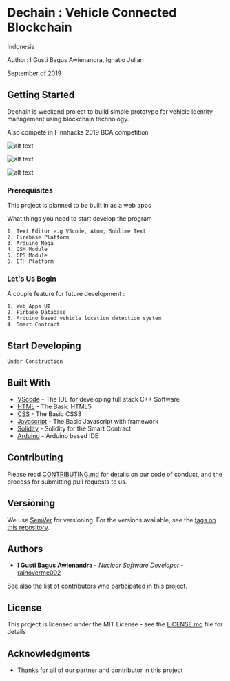 # Dechain : Vehicle Connected Blockchain

Indonesia

Author: I Gusti Bagus Awienandra, Ignatio Julian

September of 2019

## Getting Started

Dechain is weekend project to build simple prototype for vehicle identity management using blockchain technology.

Also compete in Finnhacks 2019 BCA competition

![alt text](https://github.com/rainoverme002/Dechain-Vehicle-Connected-Blockchain/blob/master/Home%20-%20Account.png)

![alt text](https://github.com/rainoverme002/Dechain-Vehicle-Connected-Blockchain/blob/master/Blockchain%20Data%20Viewer.png)

![alt text](https://github.com/rainoverme002/Dechain-Vehicle-Connected-Blockchain/blob/master/HighLevelArch.jpg)

### Prerequisites

This project is planned to be built in as a web apps

What things you need to start develop the program

```
1. Text Editor e.g VScode, Atom, Sublime Text
2. Firebase Platform
3. Arduino Mega
4. GSM Module
5. GPS Module
6. ETH Platform
```

### Let's Us Begin

A couple feature for future development :

```
1. Web Apps UI
2. Firbase Database
3. Arduino based vehicle location detection system
4. Smart Contract
```

## Start Developing

```
Under Construction
```

## Built With

* [VScode](https://www.qt.io) - The IDE for developing full stack C++ Software
* [HTML](https://html.com) - The Basic HTML5
* [CSS](https://www.w3.org/Style/CSS/) - The Basic CSS3
* [Javascript](https://www.javascript.com) - The Basic Javascript with framework
* [Solidity](https://solidity.readthedocs.io/en/v0.5.11/#) - Solidity for the Smart Contract
* [Arduino](https://www.arduino.cc) - Arduino based IDE

## Contributing

Please read [CONTRIBUTING.md](https://gist.github.com/PurpleBooth/b24679402957c63ec426) for details on our code of conduct, and the process for submitting pull requests to us.

## Versioning

We use [SemVer](http://semver.org/) for versioning. For the versions available, see the [tags on this repository](https://github.com/rainoverme002/Dechain-Vehicle-Connected-Blockchain). 

## Authors

* **I Gusti Bagus Awienandra** - *Nuclear Software Developer* - [rainoverme002](https://github.com/rainoverme002)

See also the list of [contributors](https://github.com/your/project/contributors) who participated in this project.

## License

This project is licensed under the MIT License - see the [LICENSE.md](LICENSE.md) file for details

## Acknowledgments

* Thanks for all of our partner and contributor in this project
